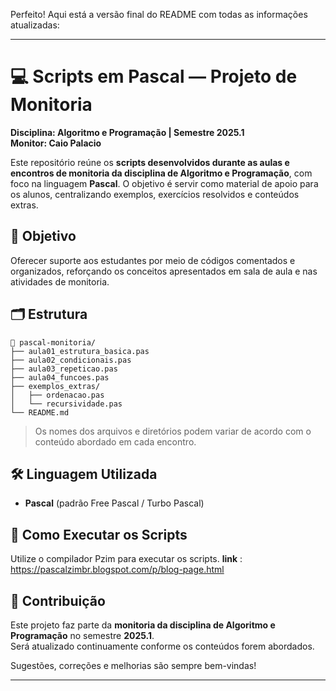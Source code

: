 Perfeito! Aqui está a versão final do README com todas as informações atualizadas:

---

# 💻 Scripts em Pascal — Projeto de Monitoria  
**Disciplina: Algoritmo e Programação | Semestre 2025.1**  
**Monitor: Caio Palacio**

Este repositório reúne os **scripts desenvolvidos durante as aulas e encontros de monitoria da disciplina de Algoritmo e Programação**, com foco na linguagem **Pascal**. O objetivo é servir como material de apoio para os alunos, centralizando exemplos, exercícios resolvidos e conteúdos extras.

## 🧠 Objetivo

Oferecer suporte aos estudantes por meio de códigos comentados e organizados, reforçando os conceitos apresentados em sala de aula e nas atividades de monitoria.

## 🗂 Estrutura

```
📁 pascal-monitoria/
├── aula01_estrutura_basica.pas
├── aula02_condicionais.pas
├── aula03_repeticao.pas
├── aula04_funcoes.pas
├── exemplos_extras/
│   ├── ordenacao.pas
│   └── recursividade.pas
└── README.md
```

> Os nomes dos arquivos e diretórios podem variar de acordo com o conteúdo abordado em cada encontro.

## 🛠 Linguagem Utilizada

- **Pascal** (padrão Free Pascal / Turbo Pascal)

## 🚀 Como Executar os Scripts

Utilize o compilador Pzim para executar os scripts.
**link** : https://pascalzimbr.blogspot.com/p/blog-page.html

## 🤝 Contribuição

Este projeto faz parte da **monitoria da disciplina de Algoritmo e Programação** no semestre **2025.1**.  
Será atualizado continuamente conforme os conteúdos forem abordados.

Sugestões, correções e melhorias são sempre bem-vindas!

---
